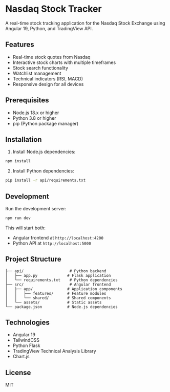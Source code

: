 # Nasdaq Stock Tracker

A real-time stock tracking application for the Nasdaq Stock Exchange using Angular 19, Python, and TradingView API.

## Features

- Real-time stock quotes from Nasdaq
- Interactive stock charts with multiple timeframes
- Stock search functionality
- Watchlist management
- Technical indicators (RSI, MACD)
- Responsive design for all devices

## Prerequisites

- Node.js 18.x or higher
- Python 3.8 or higher
- pip (Python package manager)

## Installation

1. Install Node.js dependencies:
```bash
npm install
```

2. Install Python dependencies:
```bash
pip install -r api/requirements.txt
```

## Development

Run the development server:
```bash
npm run dev
```

This will start both:
- Angular frontend at `http://localhost:4200`
- Python API at `http://localhost:5000`

## Project Structure

```
├── api/                    # Python backend
│   ├── app.py             # Flask application
│   └── requirements.txt    # Python dependencies
├── src/                    # Angular frontend
│   ├── app/               # Application components
│   │   ├── features/      # Feature modules
│   │   └── shared/        # Shared components
│   └── assets/            # Static assets
└── package.json           # Node.js dependencies
```

## Technologies

- Angular 19
- TailwindCSS
- Python Flask
- TradingView Technical Analysis Library
- Chart.js

## License

MIT